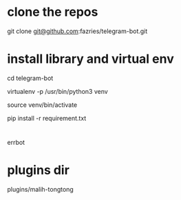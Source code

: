 # clone the repos
git clone git@github.com:fazries/telegram-bot.git

# install library and virtual env
cd telegram-bot

virtualenv -p /usr/bin/python3 venv

source venv/bin/activate

pip install -r requirement.txt

# 
errbot


# plugins dir
plugins/malih-tongtong
